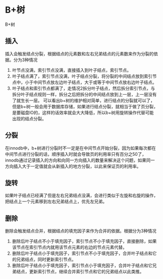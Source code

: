 # B+树
B+树

## 插入
插入会触发结点分裂，根据结点的元素数和左右兄弟结点的元素数来作为分裂的依据。分为3种情况
1. 叶节点没满，索引节点没满，直接插入到叶子结点，索引节点。
2. 叶子结点满了，索引节点没满，叶子结点分裂，将分裂的中间结点放到索引节点中，小于中间节点放左边叶子结点，大于或等于中间节点放右边叶子结点。
3. 叶子结点和索引节点都满了，走情况2拆分叶子结点，然后拆分索引节点，与拆分叶子结点规则一样，拆分之后把拆分的中间结点放到上一层，上一层没有了就生长一层。
可以看出b+树的维护相对简单，进行结点的分裂就可以了，但是b+树一般会用于数据库存储，如果进行结点分裂，就相当于做了页分裂，是要磁盘IO的，这样的话效率就会大大降低，所以b+树用旋转操作代替可能出现的结点分裂。

## 分裂
在innodb中，b+树进行分裂时不一定是在中间节点开始分裂，因为如果每次都在中间节点进行分裂的话，顺序插入时就会导致页的利用率只有百分之50了，innodb通过记录插入的方向和向同一方向插入的数量来解决这个问题，如果同一方向插入大于一定值就会从新插入的地方分裂，以此来保证页的利用率。

## 旋转
如果叶子结点已经满了但是左右兄弟结点没满，会进行类似于左旋和右旋的操作，把结点上一个元素移到左右兄弟结点上，优先左兄弟。

## 删除
删除会触发结点合并，根据结点的填充因子来作为合并的依据。根据分为3种情况
1. 删除后叶子结点不小于填充因子，索引节点不小于填充因子，直接删除，如果该节点在索引节点内就用该节点元素的右边的节点元素代替。
2. 删除后叶子结点小于填充因子，索引节点不小于填充因子，合并叶子结点和它的兄弟结点，同时更新索引节点。
3. 删除后叶子结点小于填充因子，索引节点小于填充因子，合并叶子结点和它兄弟结点，更新索引节点，继续合并索引节点和它的兄弟结点以此类推。
